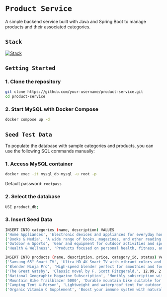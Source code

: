 # `Product Service`

A simple backend service built with Java and Spring Boot to manage products and their associated categories.

## `Stack`

[![Stack](https://skillicons.dev/icons?i=java,spring,mysql,docker)](https://skillicons.dev)


## `Getting Started`

### 1. Clone the repository

```bash
git clone https://github.com/your-username/product-service.git
cd product-service
```

### 2. Start MySQL with Docker Compose
```bash
docker compose up -d
```

## `Seed Test Data`
To populate the database with sample categories and products, you can use the following SQL commands manually:

### 1. Access MySQL container
```bash
docker exec -it mysql_db mysql -u root -p
```
Default password: `rootpass`

### 2. Select the database
```bash
USE product_db;
```

### 3. Insert Seed Data
```bash
INSERT INTO categories (name, description) VALUES
('Home Appliances', 'Electronic devices and appliances for everyday household use.'),
('Books & Media', 'A wide range of books, magazines, and other reading materials.'),
('Outdoor & Sports', 'Gear and equipment for outdoor activities and sports enthusiasts.'),
('Health & Wellness', 'Products focused on personal health, fitness, and wellbeing.');

INSERT INTO products (name, description, price, category_id, status) VALUES
('Samsung 65" Smart TV', 'Ultra HD 4K Smart TV with vibrant colors and smart features.', 1200.50, 1, 1),
('Blender Ninja Pro', 'High-speed blender perfect for smoothies and food prep.', 89.99, 1, 1),
('The Great Gatsby', 'Classic novel by F. Scott Fitzgerald.', 12.99, 2, 1),
('National Geographic Magazine Subscription', 'Monthly subscription with stunning photography and articles.', 29.95, 2, 1),
('Mountain Bike Trailblazer 5000', 'Durable mountain bike suitable for rough terrains.', 799.00, 3, 1),
('Camping Tent 4-Person', 'Lightweight and waterproof tent for outdoor camping.', 150.00, 3, 1),
('Organic Vitamin C Supplement', 'Boost your immune system with natural vitamin C tablets.', 19.99, 4, 1);
```
